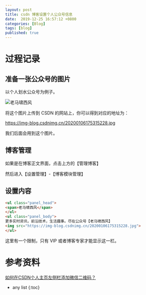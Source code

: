 ```yaml
---
layout: post
title: csdn 博客设置个人公众号信息
date:  2019-12-25 16:57:12 +0800
categories: [Blog]
tags: [blog]
published: true
---
```


# 过程记录

## 准备一张公众号的图片

以个人划水公众号为例子。

![老马啸西风](https://user-images.githubusercontent.com/18375710/71305502-3d9d0a00-2410-11ea-8cb1-da60a584785b.jpg)

将这个图片上传到 CSDN 的网站上，你可以得到对应的地址为：

https://img-blog.csdnimg.cn/20200106175315228.jpg

我们后面会用到这个图片。

## 博客管理

如果是在博客正文界面，点击上方的【管理博客】

然后进入【设置管理】-【博客模块管理】

## 设置内容

```html
<ul class="panel_head">
<span>老马啸西风</span>
</ul>
<ul class="panel_body">
更多实时资讯，前沿技术，生活趣事。尽在公众号【老马啸西风】
<img src="https://img-blog.csdnimg.cn/20200106175315228.jpg">
</ul>
```

这里有一个限制，只有 VIP 或者博客专家才能显示这一栏。

# 参考资料

[如何在CSDN个人主页左侧栏添加微信二维码？](https://blog.csdn.net/electech6/article/details/54136139)

* any list
{:toc}